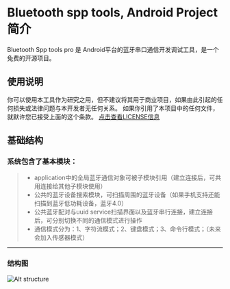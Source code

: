 Bluetooth spp tools, Android Project 简介
===================================
Bluetooth Spp tools pro 是 Android平台的蓝牙串口通信开发调试工具，是一个免费的开源项目。

使用说明
-----------------------------------
你可以使用本工具作为研究之用，但不建议将其用于商业项目，如果由此引起的任何损失或法律问题与本开发者无任何关系。
如果你引用了本项目中的任何文件，就默许您已接受上面的这个条款。
[点击查看LICENSE信息](https://github.com/hzjerry/BluetoothSppPro/blob/master/LICENSE.txt)

基础结构
-----------------------------------
### 系统包含了基本模块：
> * application中的全局蓝牙通信对象可被子模块引用（建立连接后，可共用连接给其他子模块使用）
> * 公共的蓝牙设备搜索模块，可扫描周围的蓝牙设备（如果手机支持还能扫描到蓝牙低功耗设备，蓝牙4.0）
> * 公共蓝牙配对与uuid service扫描界面以及蓝牙串行连接，建立连接后，可分别切换不同的通信模式进行操作
> * 通信模式分为：1、字符流模式；2、键盘模式；3、命令行模式；（未来会加入传感器模式）
-----------------------------------
### 结构图
![Alt structure](http://github.com/hzjerry/BluetoothSppPro/raw/master/readme/structure.png "structure")